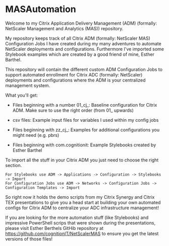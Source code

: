 # MASAutomation

Welcome to my Citrix Application Delivery Management (ADM) (formally: NetScaler Management and Analytics (MAS)) repository.

My repository keeps track of all Citrix ADM (formally: NetScaler MAS) Configuration Jobs I have created during my many adventures to automate NetScaler deployments and configurations. Furthermore I've imported some Stylebook examples which are created by a good friend of mine, Esther Barthel.

This repository will contain the different custom ADM Configuration Jobs to support automated enrollment for Citrix ADC (formally: NetScaler) deployments and configurations where the ADM is your centralized management system.

What you'll get:

- Files beginning with a number 01_cj_:
    Baseline configuration for Citrix ADM. Make sure to use the right order (from 01_ upwards)

- csv files:
    Example input files for variables I used within my config jobs
    
- Files beginning with zz_cj_:
    Examples for additional configurations you might need (e.g. pbrs)

- Files beginning with com.cognitionit:
    Example Stylebooks created by Esther Barthel
    
To import all the stuff in your Citrix ADM you just need to choose the right section.

    For Stylebooks use ADM -> Applications -> Configuration -> Stylebooks -> Import
    For Configuration Jobs use ADM -> Networks -> Configuration Jobs -> Configuration Templates -> Import

So right now it holds the demo scripts from my Citrix Synergy and Citrix TEX presentations to give you a head start at building your own automated configs for Citrix ADM to centralize your ADC infrastructure management!

If you are looking for the more automation stuff (like Stylebooks) and impressive PowerShell scrips that were shown during the presentations, please visit Esther Berthels GitHib repository at https://github.com/cognitionIT/NetScalerMAS to ensure you get the latest versions of those files!
